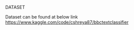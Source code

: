 DATASET 

Dataset can be found at below link
https://www.kaggle.com/code/cshreya87/bbctextclassifier
